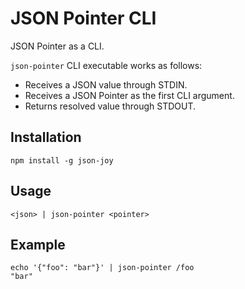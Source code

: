 # JSON Pointer CLI

JSON Pointer as a CLI.

`json-pointer` CLI executable works as follows:

- Receives a JSON value through STDIN.
- Receives a JSON Pointer as the first CLI argument.
- Returns resolved value through STDOUT.


## Installation

```
npm install -g json-joy
```


## Usage

```
<json> | json-pointer <pointer>
```


## Example

```
echo '{"foo": "bar"}' | json-pointer /foo
"bar"
```
